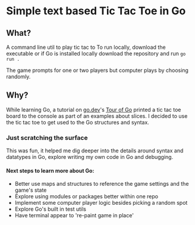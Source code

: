 # Simple text based Tic Tac Toe in Go

## What?

A command line util to play tic tac to
To run locally, download the executable or if Go is installed locally download the repository and run `go run .`

The game prompts for one or two players but computer plays by choosing randomly.

## Why?

While learning Go, a tutorial on [go.dev](go.dev)'s [Tour of Go](https://go.dev/tour/moretypes/14) printed a tic tac toe board to the console as part of an examples about slices. I decided to use the tic tac toe to get used to the Go structures and syntax.

### Just scratching the surface

This was fun, it helped me dig deeper into the details around syntax and datatypes in Go, explore writing my own code in Go and debugging.

#### Next steps to learn more about Go:

* Better use maps and structures to reference the game settings and the game's state
* Explore using modules or packages better within one repo
* Implement some computer player logic besides picking a random spot
* Explore Go's built in test utils
* Have terminal appear to 're-paint game in place'